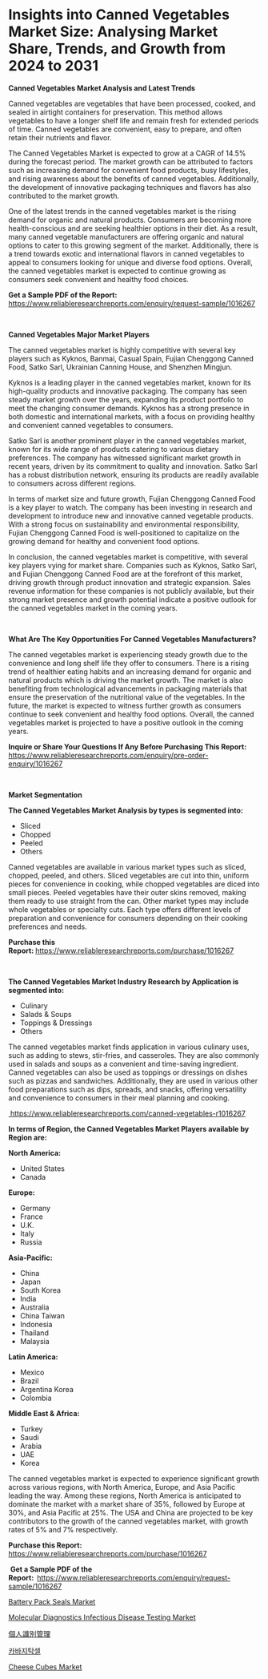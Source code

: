 <p><h1>Insights into Canned Vegetables Market Size: Analysing Market Share, Trends, and Growth from 2024 to 2031</h1></p><p><strong>Canned Vegetables Market Analysis and Latest Trends</strong></p>
<p><p>Canned vegetables are vegetables that have been processed, cooked, and sealed in airtight containers for preservation. This method allows vegetables to have a longer shelf life and remain fresh for extended periods of time. Canned vegetables are convenient, easy to prepare, and often retain their nutrients and flavor.</p><p>The Canned Vegetables Market is expected to grow at a CAGR of 14.5% during the forecast period. The market growth can be attributed to factors such as increasing demand for convenient food products, busy lifestyles, and rising awareness about the benefits of canned vegetables. Additionally, the development of innovative packaging techniques and flavors has also contributed to the market growth.</p><p>One of the latest trends in the canned vegetables market is the rising demand for organic and natural products. Consumers are becoming more health-conscious and are seeking healthier options in their diet. As a result, many canned vegetable manufacturers are offering organic and natural options to cater to this growing segment of the market. Additionally, there is a trend towards exotic and international flavors in canned vegetables to appeal to consumers looking for unique and diverse food options. Overall, the canned vegetables market is expected to continue growing as consumers seek convenient and healthy food choices.</p></p>
<p><strong>Get a Sample PDF of the Report:&nbsp;</strong> <a href="https://www.reliableresearchreports.com/enquiry/request-sample/1016267">https://www.reliableresearchreports.com/enquiry/request-sample/1016267</a></p>
<p>&nbsp;</p>
<p><strong>Canned Vegetables Major Market Players</strong></p>
<p><p>The canned vegetables market is highly competitive with several key players such as Kyknos, Banmai, Casual Spain, Fujian Chenggong Canned Food, Satko Sarl, Ukrainian Canning House, and Shenzhen Mingjun. </p><p>Kyknos is a leading player in the canned vegetables market, known for its high-quality products and innovative packaging. The company has seen steady market growth over the years, expanding its product portfolio to meet the changing consumer demands. Kyknos has a strong presence in both domestic and international markets, with a focus on providing healthy and convenient canned vegetables to consumers.</p><p>Satko Sarl is another prominent player in the canned vegetables market, known for its wide range of products catering to various dietary preferences. The company has witnessed significant market growth in recent years, driven by its commitment to quality and innovation. Satko Sarl has a robust distribution network, ensuring its products are readily available to consumers across different regions.</p><p>In terms of market size and future growth, Fujian Chenggong Canned Food is a key player to watch. The company has been investing in research and development to introduce new and innovative canned vegetable products. With a strong focus on sustainability and environmental responsibility, Fujian Chenggong Canned Food is well-positioned to capitalize on the growing demand for healthy and convenient food options.</p><p>In conclusion, the canned vegetables market is competitive, with several key players vying for market share. Companies such as Kyknos, Satko Sarl, and Fujian Chenggong Canned Food are at the forefront of this market, driving growth through product innovation and strategic expansion. Sales revenue information for these companies is not publicly available, but their strong market presence and growth potential indicate a positive outlook for the canned vegetables market in the coming years.</p></p>
<p>&nbsp;</p>
<p><strong>What Are The Key Opportunities For Canned Vegetables Manufacturers?</strong></p>
<p><p>The canned vegetables market is experiencing steady growth due to the convenience and long shelf life they offer to consumers. There is a rising trend of healthier eating habits and an increasing demand for organic and natural products which is driving the market growth. The market is also benefiting from technological advancements in packaging materials that ensure the preservation of the nutritional value of the vegetables. In the future, the market is expected to witness further growth as consumers continue to seek convenient and healthy food options. Overall, the canned vegetables market is projected to have a positive outlook in the coming years.</p></p>
<p><strong>Inquire or Share Your Questions If Any Before Purchasing This Report:</strong> <a href="https://www.reliableresearchreports.com/enquiry/pre-order-enquiry/1016267">https://www.reliableresearchreports.com/enquiry/pre-order-enquiry/1016267</a></p>
<p>&nbsp;</p>
<p><strong>Market Segmentation</strong></p>
<p><strong>The Canned Vegetables Market Analysis by types is segmented into:</strong></p>
<p><ul><li>Sliced</li><li>Chopped</li><li>Peeled</li><li>Others</li></ul></p>
<p><p>Canned vegetables are available in various market types such as sliced, chopped, peeled, and others. Sliced vegetables are cut into thin, uniform pieces for convenience in cooking, while chopped vegetables are diced into small pieces. Peeled vegetables have their outer skins removed, making them ready to use straight from the can. Other market types may include whole vegetables or specialty cuts. Each type offers different levels of preparation and convenience for consumers depending on their cooking preferences and needs.</p></p>
<p><strong>Purchase this Report:&nbsp;</strong><a href="https://www.reliableresearchreports.com/purchase/1016267">https://www.reliableresearchreports.com/purchase/1016267</a></p>
<p>&nbsp;</p>
<p><strong>The Canned Vegetables Market Industry Research by Application is segmented into:</strong></p>
<p><ul><li>Culinary</li><li>Salads & Soups</li><li>Toppings & Dressings</li><li>Others</li></ul></p>
<p><p>The canned vegetables market finds application in various culinary uses, such as adding to stews, stir-fries, and casseroles. They are also commonly used in salads and soups as a convenient and time-saving ingredient. Canned vegetables can also be used as toppings or dressings on dishes such as pizzas and sandwiches. Additionally, they are used in various other food preparations such as dips, spreads, and snacks, offering versatility and convenience to consumers in their meal planning and cooking.</p></p>
<p><a href="https://www.reliableresearchreports.com/canned-vegetables-r1016267">&nbsp;https://www.reliableresearchreports.com/canned-vegetables-r1016267</a></p>
<p><strong>In terms of Region, the Canned Vegetables Market Players available by Region are:</strong></p>
<p>
    <p> <strong> North America: </strong>
        <ul>
            <li>United States</li>
            <li>Canada</li>
        </ul>
        </p> 
    <p> <strong> Europe: </strong>
        <ul>
            <li>Germany</li>
            <li>France</li>
            <li>U.K.</li>
            <li>Italy</li>
            <li>Russia</li>
        </ul>
        </p> 
    <p> <strong> Asia-Pacific: </strong>
        <ul>
            <li>China</li>
            <li>Japan</li>
            <li>South Korea</li>
            <li>India</li>
            <li>Australia</li>
            <li>China Taiwan</li>
            <li>Indonesia</li>
            <li>Thailand</li>
            <li>Malaysia</li>
        </ul>
        </p> 
    <p> <strong> Latin America: </strong>
        <ul>
            <li>Mexico</li>
            <li>Brazil</li>
            <li>Argentina Korea</li>
            <li>Colombia</li>
        </ul>
        </p> 
    <p> <strong> Middle East & Africa: </strong>
        <ul>
            <li>Turkey</li>
            <li>Saudi</li>
            <li>Arabia</li>
            <li>UAE</li>
            <li>Korea</li>
        </ul>
    </p>
    </p>
<p><p>The canned vegetables market is expected to experience significant growth across various regions, with North America, Europe, and Asia Pacific leading the way. Among these regions, North America is anticipated to dominate the market with a market share of 35%, followed by Europe at 30%, and Asia Pacific at 25%. The USA and China are projected to be key contributors to the growth of the canned vegetables market, with growth rates of 5% and 7% respectively.</p></p>
<p><strong>Purchase this Report: </strong><a href="https://www.reliableresearchreports.com/purchase/1016267">https://www.reliableresearchreports.com/purchase/1016267</a></p>
<p>&nbsp;<strong>Get a Sample PDF of the Report:&nbsp;&nbsp;</strong><a href="https://www.reliableresearchreports.com/enquiry/request-sample/1016267">https://www.reliableresearchreports.com/enquiry/request-sample/1016267</a></p>
<p><strong></strong></p>
<p><p><a href="https://issuu.com/reportprime-2/docs/battery-pack-seals-market-size-2030.pptx">Battery Pack Seals Market</a></p><p><a href="https://issuu.com/reportprime-2/docs/molecular-diagnostics-infectious-disease-testing-m">Molecular Diagnostics Infectious Disease Testing Market</a></p><p><a href="https://github.com/oafhukehf4709715/Market-Research-Report-List-1/blob/main/303602918530.md">個人識別管理</a></p><p><a href="https://github.com/sammyUltyylrich9067856/Market-Research-Report-List-1/blob/main/321125717134.md">카바지탁셀</a></p><p><a href="https://github.com/jsmusil/Market-Research-Report-List-2/blob/main/cheese-cubes-market.md">Cheese Cubes Market</a></p></p>
